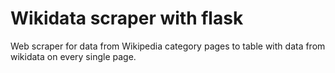 # Wikidata scraper with flask
Web scraper for data from Wikipedia category pages to table with data from wikidata on every single page.
